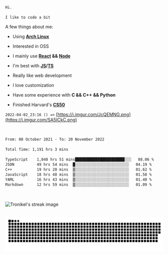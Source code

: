 ```
Hi.

I like to code a bit
```

A few things about me:

-   Using **[Arch Linux](https://archlinux.org/)**

-   Interested in OSS

-   I mainly use **[React](https://reactjs.org/) && [Node](https://nodejs.org/en/)**

-   I'm best with **[JS](https://www.javascript.com/)/[TS](https://www.typescriptlang.org/)**

-   Really like web development

-   I love customization

-   Have some experience with **C && C++ && Python**

-   Finished Harvard's **[CS50](https://cs50.harvard.edu)**

`2022-04-02_23:16 () =>` [https://i.imgur.com/JcQEMNG.png](https://i.imgur.com/SA5ICkC.png)

<br>

<!--START_SECTION:waka-->

```text
From: 08 October 2021 - To: 20 November 2022

Total Time: 1,191 hrs 3 mins

TypeScript    1,048 hrs 51 mins██████████████████████░░░   88.06 %
JSON          49 hrs 54 mins  █░░░░░░░░░░░░░░░░░░░░░░░░   04.19 %
C++           19 hrs 20 mins  ▒░░░░░░░░░░░░░░░░░░░░░░░░   01.62 %
JavaScript    18 hrs 48 mins  ▒░░░░░░░░░░░░░░░░░░░░░░░░   01.58 %
YAML          16 hrs 43 mins  ▒░░░░░░░░░░░░░░░░░░░░░░░░   01.40 %
Markdown      12 hrs 59 mins  ▒░░░░░░░░░░░░░░░░░░░░░░░░   01.09 %
```

<!--END_SECTION:waka-->

<br>

<p><img align="center" src="https://github-readme-streak-stats.herokuapp.com/?user=Tronikelis&theme=dark" alt="Tronikel's streak image" /></p>

<br>

<img title="" src="https://raw.githubusercontent.com/Tronikelis/Tronikelis/output/github-contribution-grid-snake.svg" alt="very cool snake thingey" data-align="left">
